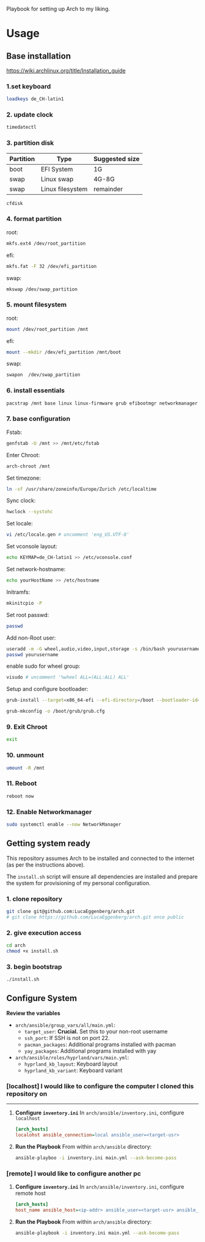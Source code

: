 Playbook for setting up Arch to my liking.

# Usage

## Base installation

https://wiki.archlinux.org/title/Installation_guide

### 1.set keyboard 
```bash
loadkeys de_CH-latin1
```

### 2. update clock 
```bash 
timedatectl 
```

### 3. partition disk 
| Partition | Type | Suggested size |
| -------- | ------- | ------- |
| boot  | EFI System | 1G |
| swap  | Linux swap | 4G-8G |
| swap  | Linux filesystem | remainder |

```bash
cfdisk
``` 

### 4. format partition
root:
```bash
mkfs.ext4 /dev/root_partition
```
efi: 
```bash
mkfs.fat -F 32 /dev/efi_partition
```
swap:
```bash
mkswap /dev/swap_partition
```

### 5. mount filesystem
root: 
```bash
mount /dev/root_partition /mnt
```
efi:
```bash
mount --mkdir /dev/efi_partition /mnt/boot
```
swap:
```bash
swapon  /dev/swap_partition
```

### 6. install essentials 
```bash
pacstrap /mnt base linux linux-firmware grub efibootmgr networkmanager git vi nano sudo python
```

### 7. base configuration
Fstab:
```bash
genfstab -U /mnt >> /mnt/etc/fstab
```

Enter Chroot:
```bash
arch-chroot /mnt
```
Set timezone:
```bash
ln -sf /usr/share/zoneinfo/Europe/Zurich /etc/localtime
```
Sync clock: 
```bash
hwclock --systohc
```
Set locale:
```bash
vi /etc/locale.gen # uncomment 'eng_US.UTF-8'
```
Set vconsole layout:
```bash
echo KEYMAP=de_CH-latin1 >> /etc/vconsole.conf
```
Set network-hostname:
```bash
echo yourHostName >> /etc/hostname
```
Initramfs:
```bash 
mkinitcpio -P
```
Set root passwd:
```bash
passwd
```
Add non-Root user:
```bash
useradd -m -G wheel,audio,video,input,storage -s /bin/bash yourusername
passwd yourusername
```
enable sudo for wheel group:
```bash
visudo # uncomment '%wheel ALL=(ALL:ALL) ALL'
```
Setup and configure bootloader:
```bash
grub-install --target=x86_64-efi --efi-directory=/boot --bootloader-id=GRUB

grub-mkconfig -o /boot/grub/grub.cfg
```

### 9. Exit Chroot 
```bash
exit
```

### 10. unmount 
```bash
umount -R /mnt
```

### 11. Reboot
```bash
reboot now
```

### 12. Enable Networkmanager 
```bash
sudo systemctl enable --now NetworkManager
```

## Getting system ready
This repository assumes Arch to be installed and connected to the internet (as per the instructions above).

The `install.sh` script will ensure all dependencies are installed and prepare the system for provisioning of my personal configuration.

### 1. clone repository
```bash
git clone git@github.com:LucaEggenberg/arch.git
# git clone https://github.com/LucaEggenberg/arch.git once public
```

### 2. give execution access
```bash
cd arch
chmod +x install.sh
```

### 3. begin bootstrap
```bash
./install.sh
```

## Configure System

**Review the variables**
* `arch/ansible/group_vars/all/main.yml`:
    * `target_user`: **Crucial.** Set this to your non-root username
    * `ssh_port`: If SSH is not on port 22.
    * `pacman_packages`: Additional programs installed with pacman
    * `yay_packages`: Additional programs installed with yay
* `arch/ansible/roles/hyprland/vars/main.yml`:
    * `hyprland_kb_layout`: Keyboard layout
    * `hyprland_kb_variant`: Keyboard variant

### [localhost] I would like to configure the computer I cloned this repository on 
--- 
1. **Configure `inventory.ini`**
    In `arch/ansible/inventory.ini`, configure `localhost`
    ```ini
    [arch_hosts]
    localohst ansible_connection=local ansible_user=<target-usr>
    ```

2. **Run the Playbook**
    From within `arch/ansible` directory:
    ```bash
    ansible-playboo -i inventory.ini main.yml --ask-become-pass
    ```

### [remote] I would like to configure another pc
1. **Configure `inventory.ini`**
    In `arch/ansible/inventory.ini`, configure remote host
    ```ini
    [arch_hosts]
    host_name ansible_host=<ip-addr> ansible_user=<target-usr> ansible_ssh_pass=<passwd>
    ```

2. **Run the Playbook**
    From within `arch/ansible` directory:
    ```bash
    ansible-playbook -i inventory.ini main.yml --ask-become-pass
    ```